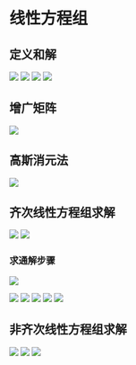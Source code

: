 # 线性方程组 
## 定义和解
![](../photo/Pasted%20image%2020240219165153.png)
![](../photo/Pasted%20image%2020240220151014.png)
![](../photo/Pasted%20image%2020240220155016.png)
![](../photo/Pasted%20image%2020240220155242.png)

## 增广矩阵
![](../photo/Pasted%20image%2020240219165652.png)

## 高斯消元法
![](../photo/Pasted%20image%2020240219172246.png)

## 齐次线性方程组求解
![](../photo/Pasted%20image%2020240220163528.png)
![](../photo/Pasted%20image%2020240220164439.png)

### 求通解步骤
![](../photo/Pasted%20image%2020240220164644.png)

![](../photo/Pasted%20image%2020240220164657.png)
![](../photo/Pasted%20image%2020240220164744.png)
![](../photo/Pasted%20image%2020240220164816.png)
![](../photo/Pasted%20image%2020240220164943.png)
![](../photo/Pasted%20image%2020240220165000.png)

## 非齐次线性方程组求解
![](../photo/Pasted%20image%2020240220171029.png)
![](../photo/Pasted%20image%2020240220165542.png)
![](../photo/Pasted%20image%2020240220165807.png)

